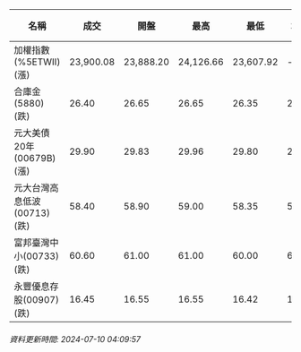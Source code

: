 | 名稱 | 成交 | 開盤 | 最高 | 最低 | 均價 | 成交金額(億) | 昨收 | 漲跌幅 | 漲跌 | 總量 | 昨量 | 振幅 |
| -------- | -------- | -------- | -------- |-------- | -------- | -------- |-------- |-------- |-------- | -------- | -------- |-------- |
|加權指數(%5ETWII) (漲)|23,900.08|23,888.20|24,126.66|23,607.92|-|5,906.84|23,878.15|0.09%|21.93|12,358,501|0|2.17%|
|合庫金(5880) (跌)|26.40|26.65|26.65|26.35|26.45|2.30|26.65|0.94%|0.25|8,712|12,980|1.13%|
|元大美債20年(00679B) (漲)|29.90|29.83|29.96|29.80|29.89|14.03|29.67|0.78%|0.23|46,946|48,497|0.54%|
|元大台灣高息低波(00713) (跌)|58.40|58.90|59.00|58.35|58.58|11.07|58.90|0.85%|0.50|18,900|19,352|1.10%|
|富邦臺灣中小(00733) (跌)|60.60|61.00|61.00|60.00|60.44|1.35|60.95|0.57%|0.35|2,240|3,423|1.64%|
|永豐優息存股(00907) (跌)|16.45|16.55|16.55|16.42|16.47|0.496|16.51|0.36%|0.06|3,013|4,069|0.79%|
###### 資料更新時間: 2024-07-10 04:09:57
